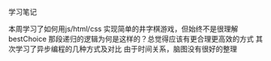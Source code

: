 学习笔记

本周学习了如何用js/html/css 实现简单的井字棋游戏，但始终不是很理解bestChoice 那段递归的逻辑为何是这样的？总觉得应该有更合理更高效的方式
其次学习了异步编程的几种方式及对比
由于时间关系，脑图没有很好的整理